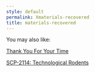 ```yaml
---
style: default
permalink: Xmaterials-recovered
title: materials-recovered
---
```

You may also like:

[Thank You For Your Time](http://scp-wiki.net/thank-you-for-your-time)

[SCP-2114: Technological Rodents](http://scp-wiki.net/scp-2114)
